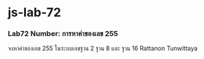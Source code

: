 # js-lab-72
### Lab72 Number: การหาค่าของเลข 255
จงหาค่าของเลข 255 ในระบบเลขฐาน 2 ฐาน 8 และ ฐาน 16
Rattanon Tunwittaya
